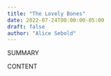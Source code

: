 ```yaml
---
title: "The Lovely Bones"
date: 2022-07-24T00:00:00-05:00
draft: false
author: "Alice Sebold"
---
```


SUMMARY

<!--more-->

CONTENT